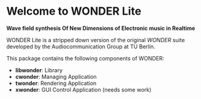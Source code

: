 # Welcome to WONDER Lite
**Wave field synthesis Of New Dimensions of Electronic music in Realtime**

WONDER Lite is a stripped down version of the original *WONDER* suite 
developed by the Audiocommunication Group at TU Berlin.

This package contains the following components of WONDER:

- **libwonder**: Library
- **cwonder**: Managing Application
- **twonder**: Rendering Application
- **xwonder**: GUI Control Application (needs some work)
